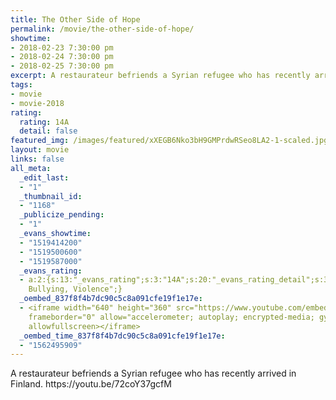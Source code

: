 ```yaml
---
title: The Other Side of Hope
permalink: /movie/the-other-side-of-hope/
showtime:
- 2018-02-23 7:30:00 pm
- 2018-02-24 7:30:00 pm
- 2018-02-25 7:30:00 pm
excerpt: A restaurateur befriends a Syrian refugee who has recently arrived in Finland.
tags:
- movie
- movie-2018
rating:
  rating: 14A
  detail: false
featured_img: /images/featured/xXEGB6Nko3bH9GMPrdwRSeo8LA2-1-scaled.jpg
layout: movie
links: false
all_meta:
  _edit_last:
  - "1"
  _thumbnail_id:
  - "1168"
  _publicize_pending:
  - "1"
  _evans_showtime:
  - "1519414200"
  - "1519500600"
  - "1519587000"
  _evans_rating:
  - a:2:{s:13:"_evans_rating";s:3:"14A";s:20:"_evans_rating_detail";s:32:"Mature Theme,
    Bullying, Violence";}
  _oembed_837f8f4b7dc90c5c8a091cfe19f1e17e:
  - <iframe width="640" height="360" src="https://www.youtube.com/embed/72coY37gcfM?feature=oembed"
    frameborder="0" allow="accelerometer; autoplay; encrypted-media; gyroscope; picture-in-picture"
    allowfullscreen></iframe>
  _oembed_time_837f8f4b7dc90c5c8a091cfe19f1e17e:
  - "1562495909"
---
```


<div class="overview" dir="auto">A restaurateur befriends a Syrian refugee who has recently arrived in Finland. https://youtu.be/72coY37gcfM </div>